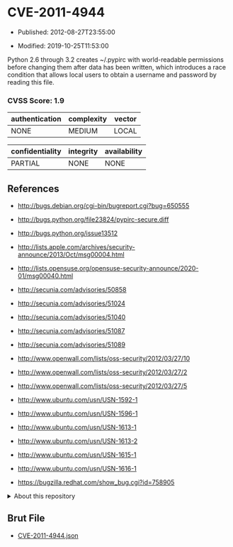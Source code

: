 # CVE-2011-4944

- Published: 2012-08-27T23:55:00

- Modified: 2019-10-25T11:53:00

Python 2.6 through 3.2 creates ~/.pypirc with world-readable permissions before changing them after data has been written, which introduces a race condition that allows local users to obtain a username and password by reading this file.

### CVSS Score: **1.9**

| authentication | complexity | vector |
| --- | --- | --- |
| NONE | MEDIUM | LOCAL |

| confidentiality | integrity | availability |
| --- | --- | --- |
| PARTIAL | NONE | NONE |

## References

* http://bugs.debian.org/cgi-bin/bugreport.cgi?bug=650555

* http://bugs.python.org/file23824/pypirc-secure.diff

* http://bugs.python.org/issue13512

* http://lists.apple.com/archives/security-announce/2013/Oct/msg00004.html

* http://lists.opensuse.org/opensuse-security-announce/2020-01/msg00040.html

* http://secunia.com/advisories/50858

* http://secunia.com/advisories/51024

* http://secunia.com/advisories/51040

* http://secunia.com/advisories/51087

* http://secunia.com/advisories/51089

* http://www.openwall.com/lists/oss-security/2012/03/27/10

* http://www.openwall.com/lists/oss-security/2012/03/27/2

* http://www.openwall.com/lists/oss-security/2012/03/27/5

* http://www.ubuntu.com/usn/USN-1592-1

* http://www.ubuntu.com/usn/USN-1596-1

* http://www.ubuntu.com/usn/USN-1613-1

* http://www.ubuntu.com/usn/USN-1613-2

* http://www.ubuntu.com/usn/USN-1615-1

* http://www.ubuntu.com/usn/USN-1616-1

* https://bugzilla.redhat.com/show_bug.cgi?id=758905

<details>
<summary>About this repository</summary> 

  This repository is part of the project [Live Hack CVE](https://github.com/Live-Hack-CVE). Main website can be found [www.live-hack.org](https://www.live-hack.org) 
  
  Made by [Sn0wAlice](https://github.com/Sn0wAlice) for the people that care about security and need to have a feed of the latest CVEs. Hope you enjoy it, don't forget to star the repo and follow me on [Twitter](https://twitter.com/Sn0wAlice) and [Github](https://github.com/Sn0wAlice). And that is my [personnal website](https://www.alice-snow.me/)

  - [Home Page](https://github.com/Live-Hack-CVE)
  - [Framework](https://github.com/Live-Hack-CVE/cve-framework)
  - [CVE database](https://github.com/Live-Hack-CVE/full_database)
  - [Changelog](https://github.com/Live-Hack-CVE/Changelog)
</details>

## Brut File

* [CVE-2011-4944.json](https://raw.githubusercontent.com/Live-Hack-CVE/full_database/main/cves/2011/CVE-2011-4944.json)

